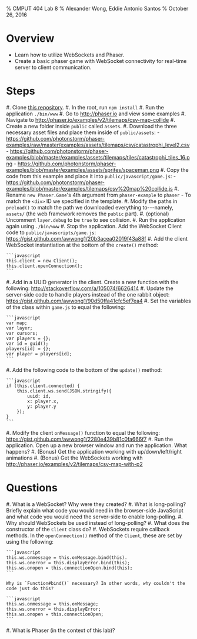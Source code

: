 % CMPUT 404 Lab 8
% Alexander Wong, Eddie Antonio Santos
% October 26, 2016

# Overview

 - Learn how to utilize WebSockets and Phaser.
 - Create a basic phaser game with WebSocket connectivity for real-time server to client communication.

[Phaser]: http://phaser.io/

# Steps

 #. Clone [this repository](https://github.com/eddieantonio/CMPUT404-lab-8).
 #. In the root, run `npm install`
 #. Run the application `./bin/www`
 #. Go to <http://phaser.io> and view some examples
 #. Navigate to <http://phaser.io/examples/v2/tilemaps/csv-map-collide>
 #. Create a new folder inside `public` called `assets`.
 #. Download the three necessary asset files and place them inside of `public/assets`:
    - <https://github.com/photonstorm/phaser-examples/raw/master/examples/assets/tilemaps/csv/catastrophi_level2.csv>
    - <https://github.com/photonstorm/phaser-examples/blob/master/examples/assets/tilemaps/tiles/catastrophi_tiles_16.png>
    - <https://github.com/photonstorm/phaser-examples/blob/master/examples/assets/sprites/spaceman.png>
 #. Copy the code from this example and place it into `public/javascript/game.js`:
    - <https://github.com/photonstorm/phaser-examples/blob/master/examples/tilemaps/csv%20map%20collide.js>
 #. Rename `new Phaser.Game`'s 4th argument from `phaser-example` to `phaser`
    - To match the `<div>` ID we specified in the template.
 #. Modify the paths in  `preload()` to match the path we downloaded everything
    to---namely, `assets/` (the web framework removes the `public` part).
 #. (optional) Uncomment `layer.debug` to be `true` to see collision.
 #. Run the application again using `./bin/www`
 #. Stop the application. Add the WebSocket Client code to
    `public/javascripts/game.js`: <https://gist.github.com/awwong1/20b3acea02019f43a88f>
 #. Add the client WebSocket instantiation at the bottom of the `create()` method:

    ```javascript
    this.client = new Client();
    this.client.openConnection();
    ```
 #. Add in a UUID generator in the client. Create a new function with
    the following: <http://stackoverflow.com/a/105074/6626414>
 #. Update the server-side code to handle players instead of the one
    rabbit object: <https://gist.github.com/awwong1/90d50ffa41cfc5ef7ea4>
 #. Set the variables of the class within `game.js` to equal the
    following:

    ```javascript
    var map;
    var layer;
    var cursors;
    var players = {};
    var id = guid();
    players[id] = {};
    var player = players[id];
    ```

 #. Add the following code to the bottom of the `update()` method:

    ```javascript
    if (this.client.connected) {
        this.client.ws.send(JSON.stringify({
            uuid: id,
            x: player.x,
            y: player.y
        });
    }
    ```

 #. Modify the client `onMessage()` function to equal the following:
    <https://gist.github.com/awwong1/2280e439b81c0fa666f7>
 #. Run the application. Open up a new browser window and run the
    application. What happens?
 #. (Bonus) Get the application working with up/down/left/right
    animations
 #. (Bonus) Get the WebSockets working with
    <http://phaser.io/examples/v2/tilemaps/csv-map-with-p2>

# Questions

 #. What is a WebSocket? Why were they created?
 #. What is long-polling? Briefly explain what code you would need in
    the browser-side JavaScript and what code you would need the
    server-side to enable long-polling.
 #. Why should WebSockets be used instead of long-polling?
 #. What does the constructor of the `Client` class do?
 #. WebSockets require callback methods. In the `openConnection()`
    method of the `Client`, these are set by using the following:

    ```javascript
    this.ws.onmessage = this.onMessage.bind(this).
    this.ws.onerror = this.displayError.bind(this);
    this.ws.onopen = this.connectionOpen.bind(this);
    ```

    Why is `Function#bind()` necessary? In other words, why couldn't the
    code just do this?

    ```javascript
    this.ws.onmessage = this.onMessage;
    this.ws.onerror = this.displayError;
    this.ws.onopen = this.connectionOpen;
    ```

 #. What is Phaser (in the context of this lab)?
